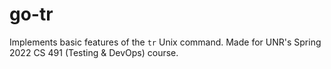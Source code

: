 # go-tr
Implements basic features of the `tr` Unix command. Made for UNR's Spring 2022 CS 491 (Testing &amp; DevOps) course.
